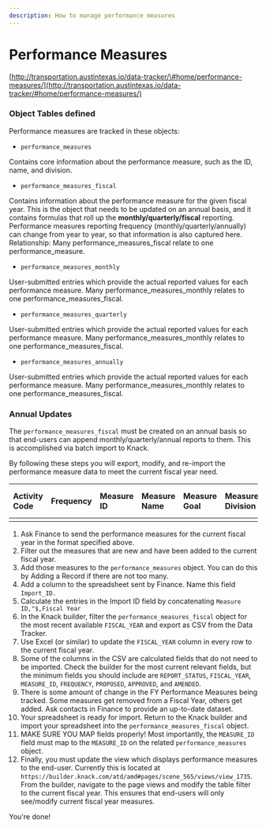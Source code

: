 ```yaml
---
description: How to manage performance measures
---
```


# Performance Measures

[http://transportation.austintexas.io/data-tracker/\#home/performance-measures/](http://transportation.austintexas.io/data-tracker/#home/performance-measures/)

### Object Tables defined

Performance measures are tracked in these objects:

* `performance_measures`

Contains core information about the performance measure, such as the ID, name, and division.

* `performance_measures_fiscal`

Contains information about the performance measure for the given fiscal year. This is the object that needs to be updated on an annual basis, and it contains formulas that roll up the **monthly/quarterly/fiscal** reporting. Performance measures reporting frequency \(monthly/quarterly/annually\) can change from year to year, so that information is also captured here. Relationship: Many performance\_measures\_fiscal relate to one performance\_measure.

* `performance_measures_monthly`

User-submitted entries which provide the actual reported values for each performance measure. Many performance\_measures\_monthly relates to one performance\_measures\_fiscal.

* `performance_measures_quarterly`

User-submitted entries which provide the actual reported values for each performance measure. Many performance\_measures\_monthly relates to one performance\_measures\_fiscal.

* `performance_measures_annually`

User-submitted entries which provide the actual reported values for each performance measure. Many performance\_measures\_monthly relates to one performance\_measures\_fiscal.

### Annual Updates

The `performance_measures_fiscal` must be created on an annual basis so that end-users can append monthly/quarterly/annual reports to them. This is accomplished via batch import to Knack.

By following these steps you will export, modify, and re-import the performance measure data to meet the current fiscal year need.

| Activity Code | Frequency | Measure ID | Measure Name | Measure Goal | Measure Division | Fiscal Year | If the measure is new? |
| :--- | :--- | :--- | :--- | :--- | :--- | :--- | :--- |
|  |  |  |  |  |  |  |  |

1. Ask Finance to send the performance measures for the current fiscal year in the format specified above.
2. Filter out the measures that are new and have been added to the current fiscal year.
3. Add those measures to the `performance_measures` object. You can do this by Adding a Record if there are not too many.
4. Add a column to the spreadsheet sent by Finance. Name this field `Import_ID.`
5. Calculate the entries in the Import ID field by concatenating `Measure ID,"$,Fiscal Year`
6. In the Knack builder, filter the `performance_measures_fiscal` object for the most recent available `FISCAL_YEAR` and export as CSV from the Data Tracker.
7. Use Excel \(or similar\) to update the `FISCAL_YEAR` column in every row to the current fiscal year.
8. Some of the columns in the CSV are calculated fields that do not need to be imported. Check the builder for the most current relevant fields, but the minimum fields you should include are `REPORT_STATUS`, `FISCAL_YEAR`, `MEASURE_ID`, `FREQUENCY`, `PROPOSED`, `APPROVED`, and `AMENDED`.
9. There is some amount of change in the FY Performance Measures being tracked. Some measures get removed from a Fiscal Year, others get added. Ask contacts in Finance to provide an up-to-date dataset.
10. Your spreadsheet is ready for import. Return to the Knack builder and import your spreadsheet into the `performance_measures_fiscal` object. 
11. MAKE SURE YOU MAP fields properly! Most importantly, the `MEASURE_ID` field must map to the `MEASURE_ID` on the related `performance_measures` object.
12. Finally, you must update the view which displays performance measures to the end-user. Currently this is located at `https://builder.knack.com/atd/amd#pages/scene_565/views/view_1735`. From the builder, navigate to the page views and modify the table filter to the current fiscal year. This ensures that end-users will only see/modify current fiscal year measures.

You're done!

